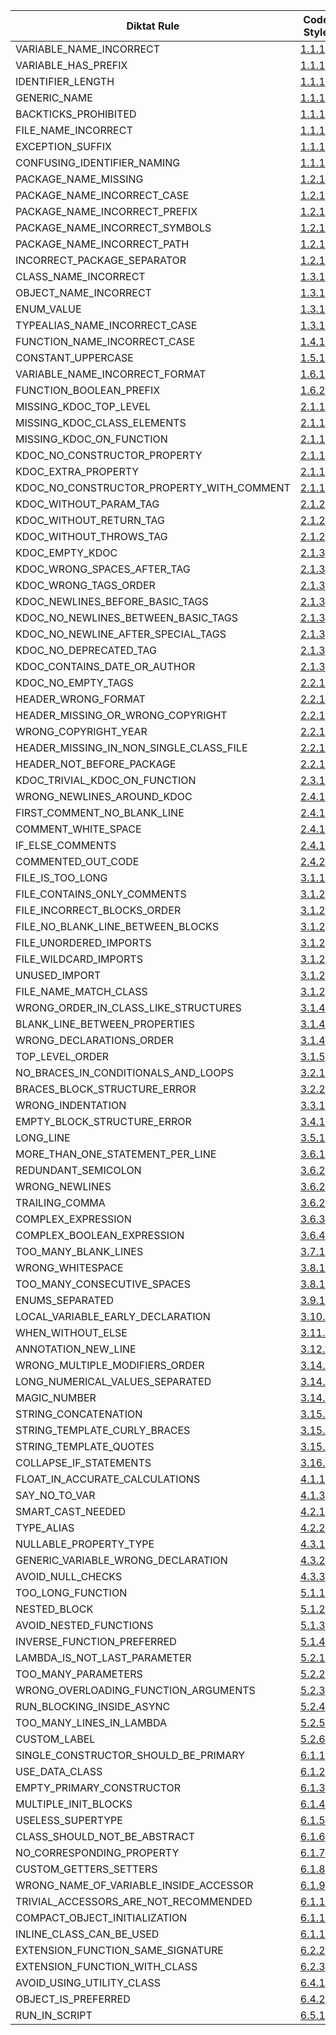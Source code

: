 | Diktat Rule | Code Style | Auto-fixed? | Chapter |
| ----------------------------------------- | ------ | --- | --------- |
| VARIABLE_NAME_INCORRECT | [1.1.1](guide/diktat-coding-convention.md#r1.1.1) | no | Naming |
| VARIABLE_HAS_PREFIX | [1.1.1](guide/diktat-coding-convention.md#r1.1.1) | yes | Naming |
| IDENTIFIER_LENGTH | [1.1.1](guide/diktat-coding-convention.md#r1.1.1) | no | Naming |
| GENERIC_NAME | [1.1.1](guide/diktat-coding-convention.md#r1.1.1) | yes | Naming |
| BACKTICKS_PROHIBITED | [1.1.1](guide/diktat-coding-convention.md#r1.1.1) | no | Naming |
| FILE_NAME_INCORRECT | [1.1.1](guide/diktat-coding-convention.md#r1.1.1) | yes | Naming |
| EXCEPTION_SUFFIX | [1.1.1](guide/diktat-coding-convention.md#r1.1.1) | yes | Naming |
| CONFUSING_IDENTIFIER_NAMING | [1.1.1](guide/diktat-coding-convention.md#r1.1.1) | no | Naming |
| PACKAGE_NAME_MISSING | [1.2.1](guide/diktat-coding-convention.md#r1.2.1) | yes | Naming |
| PACKAGE_NAME_INCORRECT_CASE | [1.2.1](guide/diktat-coding-convention.md#r1.2.1) | yes | Naming |
| PACKAGE_NAME_INCORRECT_PREFIX | [1.2.1](guide/diktat-coding-convention.md#r1.2.1) | yes | Naming |
| PACKAGE_NAME_INCORRECT_SYMBOLS | [1.2.1](guide/diktat-coding-convention.md#r1.2.1) | no | Naming |
| PACKAGE_NAME_INCORRECT_PATH | [1.2.1](guide/diktat-coding-convention.md#r1.2.1) | yes | Naming |
| INCORRECT_PACKAGE_SEPARATOR | [1.2.1](guide/diktat-coding-convention.md#r1.2.1) | yes | Naming |
| CLASS_NAME_INCORRECT | [1.3.1](guide/diktat-coding-convention.md#r1.3.1) | yes | Naming |
| OBJECT_NAME_INCORRECT | [1.3.1](guide/diktat-coding-convention.md#r1.3.1) | yes | Naming |
| ENUM_VALUE | [1.3.1](guide/diktat-coding-convention.md#r1.3.1) | yes | Naming |
| TYPEALIAS_NAME_INCORRECT_CASE | [1.3.1](guide/diktat-coding-convention.md#r1.3.1) | yes | Naming |
| FUNCTION_NAME_INCORRECT_CASE | [1.4.1](guide/diktat-coding-convention.md#r1.4.1) | yes | Naming |
| CONSTANT_UPPERCASE | [1.5.1](guide/diktat-coding-convention.md#r1.5.1) | yes | Naming |
| VARIABLE_NAME_INCORRECT_FORMAT | [1.6.1](guide/diktat-coding-convention.md#r1.6.1) | yes | Naming |
| FUNCTION_BOOLEAN_PREFIX | [1.6.2](guide/diktat-coding-convention.md#r1.6.2) | yes | Naming |
| MISSING_KDOC_TOP_LEVEL | [2.1.1](guide/diktat-coding-convention.md#r2.1.1) | no | Comments |
| MISSING_KDOC_CLASS_ELEMENTS | [2.1.1](guide/diktat-coding-convention.md#r2.1.1) | no | Comments |
| MISSING_KDOC_ON_FUNCTION | [2.1.1](guide/diktat-coding-convention.md#r2.1.1) | yes | Comments |
| KDOC_NO_CONSTRUCTOR_PROPERTY | [2.1.1](guide/diktat-coding-convention.md#r2.1.1) | yes | Comments |
| KDOC_EXTRA_PROPERTY | [2.1.1](guide/diktat-coding-convention.md#r2.1.1) | no | Comments |
| KDOC_NO_CONSTRUCTOR_PROPERTY_WITH_COMMENT | [2.1.1](guide/diktat-coding-convention.md#r2.1.1) | yes | Comments |
| KDOC_WITHOUT_PARAM_TAG | [2.1.2](guide/diktat-coding-convention.md#r2.1.2) | yes | Comments |
| KDOC_WITHOUT_RETURN_TAG | [2.1.2](guide/diktat-coding-convention.md#r2.1.2) | yes | Comments |
| KDOC_WITHOUT_THROWS_TAG | [2.1.2](guide/diktat-coding-convention.md#r2.1.2) | yes | Comments |
| KDOC_EMPTY_KDOC | [2.1.3](guide/diktat-coding-convention.md#r2.1.3) | no | Comments |
| KDOC_WRONG_SPACES_AFTER_TAG | [2.1.3](guide/diktat-coding-convention.md#r2.1.3) | yes | Comments |
| KDOC_WRONG_TAGS_ORDER | [2.1.3](guide/diktat-coding-convention.md#r2.1.3) | yes | Comments |
| KDOC_NEWLINES_BEFORE_BASIC_TAGS | [2.1.3](guide/diktat-coding-convention.md#r2.1.3) | yes | Comments |
| KDOC_NO_NEWLINES_BETWEEN_BASIC_TAGS | [2.1.3](guide/diktat-coding-convention.md#r2.1.3) | yes | Comments |
| KDOC_NO_NEWLINE_AFTER_SPECIAL_TAGS | [2.1.3](guide/diktat-coding-convention.md#r2.1.3) | yes | Comments |
| KDOC_NO_DEPRECATED_TAG | [2.1.3](guide/diktat-coding-convention.md#r2.1.3) | yes | Comments |
| KDOC_CONTAINS_DATE_OR_AUTHOR | [2.1.3](guide/diktat-coding-convention.md#r2.1.3) | no | Comments |
| KDOC_NO_EMPTY_TAGS | [2.2.1](guide/diktat-coding-convention.md#r2.2.1) | no | Comments |
| HEADER_WRONG_FORMAT | [2.2.1](guide/diktat-coding-convention.md#r2.2.1) | yes | Comments |
| HEADER_MISSING_OR_WRONG_COPYRIGHT | [2.2.1](guide/diktat-coding-convention.md#r2.2.1) | yes | Comments |
| WRONG_COPYRIGHT_YEAR | [2.2.1](guide/diktat-coding-convention.md#r2.2.1) | yes | Comments |
| HEADER_MISSING_IN_NON_SINGLE_CLASS_FILE | [2.2.1](guide/diktat-coding-convention.md#r2.2.1) | no | Comments |
| HEADER_NOT_BEFORE_PACKAGE | [2.2.1](guide/diktat-coding-convention.md#r2.2.1) | yes | Comments |
| KDOC_TRIVIAL_KDOC_ON_FUNCTION | [2.3.1](guide/diktat-coding-convention.md#r2.3.1) | no | Comments |
| WRONG_NEWLINES_AROUND_KDOC | [2.4.1](guide/diktat-coding-convention.md#r2.4.1) | yes | Comments |
| FIRST_COMMENT_NO_BLANK_LINE | [2.4.1](guide/diktat-coding-convention.md#r2.4.1) | yes | Comments |
| COMMENT_WHITE_SPACE | [2.4.1](guide/diktat-coding-convention.md#r2.4.1) | yes | Comments |
| IF_ELSE_COMMENTS | [2.4.1](guide/diktat-coding-convention.md#r2.4.1) | yes | Comments |
| COMMENTED_OUT_CODE | [2.4.2](guide/diktat-coding-convention.md#r2.4.2) | no | Comments |
| FILE_IS_TOO_LONG | [3.1.1](guide/diktat-coding-convention.md#r3.1.1) | no | General |
| FILE_CONTAINS_ONLY_COMMENTS | [3.1.2](guide/diktat-coding-convention.md#r3.1.2) | no | General |
| FILE_INCORRECT_BLOCKS_ORDER | [3.1.2](guide/diktat-coding-convention.md#r3.1.2) | yes | General |
| FILE_NO_BLANK_LINE_BETWEEN_BLOCKS | [3.1.2](guide/diktat-coding-convention.md#r3.1.2) | yes | General |
| FILE_UNORDERED_IMPORTS | [3.1.2](guide/diktat-coding-convention.md#r3.1.2) | yes | General |
| FILE_WILDCARD_IMPORTS | [3.1.2](guide/diktat-coding-convention.md#r3.1.2) | no | General |
| UNUSED_IMPORT | [3.1.2](guide/diktat-coding-convention.md#r3.1.2) | yes | General |
| FILE_NAME_MATCH_CLASS | [3.1.2](guide/diktat-coding-convention.md#r3.1.2) | yes | General |
| WRONG_ORDER_IN_CLASS_LIKE_STRUCTURES | [3.1.4](guide/diktat-coding-convention.md#r3.1.4) | yes | General |
| BLANK_LINE_BETWEEN_PROPERTIES | [3.1.4](guide/diktat-coding-convention.md#r3.1.4) | yes | General |
| WRONG_DECLARATIONS_ORDER | [3.1.4](guide/diktat-coding-convention.md#r3.1.4) | yes | General |
| TOP_LEVEL_ORDER | [3.1.5](guide/diktat-coding-convention.md#r3.1.5) | yes | General |
| NO_BRACES_IN_CONDITIONALS_AND_LOOPS | [3.2.1](guide/diktat-coding-convention.md#r3.2.1) | yes | General |
| BRACES_BLOCK_STRUCTURE_ERROR | [3.2.2](guide/diktat-coding-convention.md#r3.2.2) | yes | General |
| WRONG_INDENTATION | [3.3.1](guide/diktat-coding-convention.md#r3.3.1) | yes | General |
| EMPTY_BLOCK_STRUCTURE_ERROR | [3.4.1](guide/diktat-coding-convention.md#r3.4.1) | yes | General |
| LONG_LINE | [3.5.1](guide/diktat-coding-convention.md#r3.5.1) | yes | General |
| MORE_THAN_ONE_STATEMENT_PER_LINE | [3.6.1](guide/diktat-coding-convention.md#r3.6.1) | yes | General |
| REDUNDANT_SEMICOLON | [3.6.2](guide/diktat-coding-convention.md#r3.6.2) | yes | General |
| WRONG_NEWLINES | [3.6.2](guide/diktat-coding-convention.md#r3.6.2) | yes | General |
| TRAILING_COMMA | [3.6.2](guide/diktat-coding-convention.md#r3.6.2) | yes | General |
| COMPLEX_EXPRESSION | [3.6.3](guide/diktat-coding-convention.md#r3.6.3) | no | General |
| COMPLEX_BOOLEAN_EXPRESSION | [3.6.4](guide/diktat-coding-convention.md#r3.6.4) | yes | General |
| TOO_MANY_BLANK_LINES | [3.7.1](guide/diktat-coding-convention.md#r3.7.1) | yes | General |
| WRONG_WHITESPACE | [3.8.1](guide/diktat-coding-convention.md#r3.8.1) | yes | General |
| TOO_MANY_CONSECUTIVE_SPACES | [3.8.1](guide/diktat-coding-convention.md#r3.8.1) | yes | General |
| ENUMS_SEPARATED | [3.9.1](guide/diktat-coding-convention.md#r3.9.1) | yes | General |
| LOCAL_VARIABLE_EARLY_DECLARATION | [3.10.2](guide/diktat-coding-convention.md#r3.10.2) | no | General |
| WHEN_WITHOUT_ELSE | [3.11.1](guide/diktat-coding-convention.md#r3.11.1) | yes | General |
| ANNOTATION_NEW_LINE | [3.12.1](guide/diktat-coding-convention.md#r3.12.1) | yes | General |
| WRONG_MULTIPLE_MODIFIERS_ORDER | [3.14.1](guide/diktat-coding-convention.md#r3.14.1) | yes | General |
| LONG_NUMERICAL_VALUES_SEPARATED | [3.14.2](guide/diktat-coding-convention.md#r3.14.2) | yes | General |
| MAGIC_NUMBER | [3.14.3](guide/diktat-coding-convention.md#r3.14.3) | no | General |
| STRING_CONCATENATION | [3.15.1](guide/diktat-coding-convention.md#r3.15.1) | yes | General |
| STRING_TEMPLATE_CURLY_BRACES | [3.15.2](guide/diktat-coding-convention.md#r3.15.2) | yes | General |
| STRING_TEMPLATE_QUOTES | [3.15.2](guide/diktat-coding-convention.md#r3.15.2) | yes | General |
| COLLAPSE_IF_STATEMENTS | [3.16.1](guide/diktat-coding-convention.md#r3.16.1) | yes | General |
| FLOAT_IN_ACCURATE_CALCULATIONS | [4.1.1](guide/diktat-coding-convention.md#r4.1.1) | no | Variables |
| SAY_NO_TO_VAR | [4.1.3](guide/diktat-coding-convention.md#r4.1.3) | no | Variables |
| SMART_CAST_NEEDED | [4.2.1](guide/diktat-coding-convention.md#r4.2.1) | yes | Variables |
| TYPE_ALIAS | [4.2.2](guide/diktat-coding-convention.md#r4.2.2) | no | Variables |
| NULLABLE_PROPERTY_TYPE | [4.3.1](guide/diktat-coding-convention.md#r4.3.1) | yes | Variables |
| GENERIC_VARIABLE_WRONG_DECLARATION | [4.3.2](guide/diktat-coding-convention.md#r4.3.2) | yes | Variables |
| AVOID_NULL_CHECKS | [4.3.3](guide/diktat-coding-convention.md#r4.3.3) | no | Variables |
| TOO_LONG_FUNCTION | [5.1.1](guide/diktat-coding-convention.md#r5.1.1) | no | Functions |
| NESTED_BLOCK | [5.1.2](guide/diktat-coding-convention.md#r5.1.2) | no | Functions |
| AVOID_NESTED_FUNCTIONS | [5.1.3](guide/diktat-coding-convention.md#r5.1.3) | yes | Functions |
| INVERSE_FUNCTION_PREFERRED | [5.1.4](guide/diktat-coding-convention.md#r5.1.4) | yes | Functions |
| LAMBDA_IS_NOT_LAST_PARAMETER | [5.2.1](guide/diktat-coding-convention.md#r5.2.1) | no | Functions |
| TOO_MANY_PARAMETERS | [5.2.2](guide/diktat-coding-convention.md#r5.2.2) | no | Functions |
| WRONG_OVERLOADING_FUNCTION_ARGUMENTS | [5.2.3](guide/diktat-coding-convention.md#r5.2.3) | no | Functions |
| RUN_BLOCKING_INSIDE_ASYNC | [5.2.4](guide/diktat-coding-convention.md#r5.2.4) | no | Functions |
| TOO_MANY_LINES_IN_LAMBDA | [5.2.5](guide/diktat-coding-convention.md#r5.2.5) | no | Functions |
| CUSTOM_LABEL | [5.2.6](guide/diktat-coding-convention.md#r5.2.6) | no | Functions |
| SINGLE_CONSTRUCTOR_SHOULD_BE_PRIMARY | [6.1.1](guide/diktat-coding-convention.md#r6.1.1) | yes | Classes |
| USE_DATA_CLASS | [6.1.2](guide/diktat-coding-convention.md#r6.1.2) | no | Classes |
| EMPTY_PRIMARY_CONSTRUCTOR | [6.1.3](guide/diktat-coding-convention.md#r6.1.3) | yes | Classes |
| MULTIPLE_INIT_BLOCKS | [6.1.4](guide/diktat-coding-convention.md#r6.1.4) | yes | Classes |
| USELESS_SUPERTYPE | [6.1.5](guide/diktat-coding-convention.md#r6.1.5) | yes | Classes |
| CLASS_SHOULD_NOT_BE_ABSTRACT | [6.1.6](guide/diktat-coding-convention.md#r6.1.6) | yes | Classes |
| NO_CORRESPONDING_PROPERTY | [6.1.7](guide/diktat-coding-convention.md#r6.1.7) | no | Classes |
| CUSTOM_GETTERS_SETTERS | [6.1.8](guide/diktat-coding-convention.md#r6.1.8) | no | Classes |
| WRONG_NAME_OF_VARIABLE_INSIDE_ACCESSOR | [6.1.9](guide/diktat-coding-convention.md#r6.1.9) | no | Classes |
| TRIVIAL_ACCESSORS_ARE_NOT_RECOMMENDED | [6.1.10](guide/diktat-coding-convention.md#r6.1.10) | yes | Classes |
| COMPACT_OBJECT_INITIALIZATION | [6.1.11](guide/diktat-coding-convention.md#r6.1.11) | yes | Classes |
| INLINE_CLASS_CAN_BE_USED | [6.1.12](guide/diktat-coding-convention.md#r6.1.12) | yes | Classes |
| EXTENSION_FUNCTION_SAME_SIGNATURE | [6.2.2](guide/diktat-coding-convention.md#r6.2.2) | no | Classes |
| EXTENSION_FUNCTION_WITH_CLASS | [6.2.3](guide/diktat-coding-convention.md#r6.2.3) | no | Classes |
| AVOID_USING_UTILITY_CLASS | [6.4.1](guide/diktat-coding-convention.md#r6.4.1) | no | Classes |
| OBJECT_IS_PREFERRED | [6.4.2](guide/diktat-coding-convention.md#r6.4.2) | yes | Classes |
| RUN_IN_SCRIPT | [6.5.1](guide/diktat-coding-convention.md#r6.5.1) | yes | Classes |